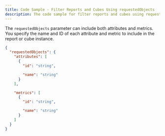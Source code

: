 ```yaml
---
title: Code Sample - Filter Reports and Cubes Using requestedObjects
description: The code sample for filter reports and cubes using requestedObjects.
---
```


The `requestedObjects` parameter can include both attributes and metrics. You specify the name and ID of each attribute and metric to include in the report or cube instance.

```json
{
  "requestedObjects": {
    "attributes": [
      {
        "id": "string",

        "name": "string"
      }
    ],

    "metrics": [
      {
        "id": "string",

        "name": "string"
      }
    ]
  }
}
```
